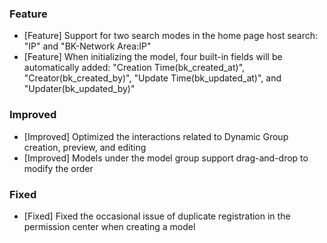 ### Feature

- [Feature] Support for two search modes in the home page host search: "IP" and "BK-Network Area:IP"
- [Feature] When initializing the model, four built-in fields will be automatically added: "Creation Time(bk_created_at)", "Creator(bk_created_by)", "Update Time(bk_updated_at)", and "Updater(bk_updated_by)"



### Improved

- [Improved] Optimized the interactions related to Dynamic Group creation, preview, and editing
- [Improved] Models under the model group support drag-and-drop to modify the order



### Fixed

- [Fixed] Fixed the occasional issue of duplicate registration in the permission center when creating a model
